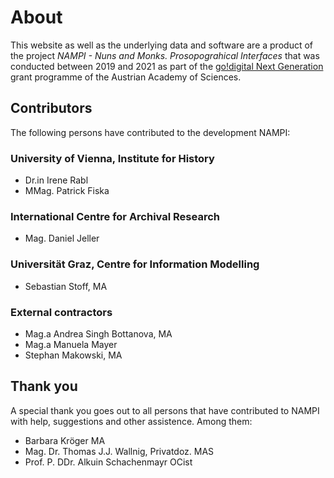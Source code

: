 # About

This website as well as the underlying data and software are a product of the
project _NAMPI - Nuns and Monks. Prosopograhical Interfaces_ that was conducted
between 2019 and 2021 as part of the
[go!digital Next Generation](https://www.oeaw.ac.at/foerderungen/godigital/godigital-next-generation-ausgewaehlte-projekte#c84827)
grant programme of the Austrian Academy of Sciences.

## Contributors

The following persons have contributed to the development NAMPI:

### University of Vienna, Institute for History

- Dr.in Irene Rabl
- MMag. Patrick Fiska

### International Centre for Archival Research

- Mag. Daniel Jeller

### Universität Graz, Centre for Information Modelling

- Sebastian Stoff, MA

### External contractors

- Mag.a Andrea Singh Bottanova, MA
- Mag.a Manuela Mayer
- Stephan Makowski, MA

## Thank you

A special thank you goes out to all persons that have contributed to NAMPI with
help, suggestions and other assistence. Among them:

- Barbara Kröger MA
- Mag. Dr. Thomas J.J. Wallnig, Privatdoz. MAS
- Prof. P. DDr. Alkuin Schachenmayr OCist
